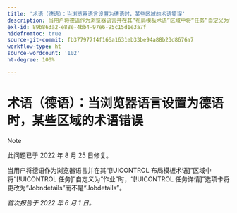 ```yaml
---
title: '术语（德语）：当浏览器语言设置为德语时，某些区域的术语错误'
description: 当用户将德语作为浏览器语言并在其“布局模板术语”区域中将“任务”自定义为“作业”时，“任务详情”选项卡将更改为“Jobndetails”而不是“Jobdetails”。
exl-id: 89b863a2-e88e-4bb4-97e6-95c15d1e3a7f
hidefromtoc: true
source-git-commit: fb377977f4f166a1631eb33be94a88b23d8676a7
workflow-type: ht
source-wordcount: '102'
ht-degree: 100%

---
```


# 术语（德语）：当浏览器语言设置为德语时，某些区域的术语错误

>[!NOTE]
>
>此问题已于 2022 年 8 月 25 日修复。

当用户将德语作为浏览器语言并在其“[!UICONTROL 布局模板术语]”区域中将“[!UICONTROL 任务]”自定义为“作业”时，“[!UICONTROL 任务详情]”选项卡将更改为“Jobndetails”而不是“Jobdetails”。

_首次报告于 2022 年 6 月 1 日。_
